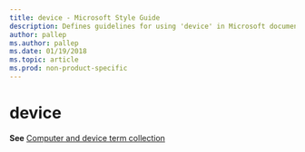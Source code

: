 ```yaml
---
title: device - Microsoft Style Guide
description: Defines guidelines for using 'device' in Microsoft documents.
author: pallep
ms.author: pallep
ms.date: 01/19/2018
ms.topic: article
ms.prod: non-product-specific
---
```


# device

**See** [Computer and device term collection](~/a-z-word-list-term-collections/term-collections/computer-device-terms.md)
